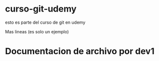 # curso-git-udemy
esto es parte del curso de git en udemy


Mas lineas (es solo un ejemplo)
# Documentacion de archivo por dev1